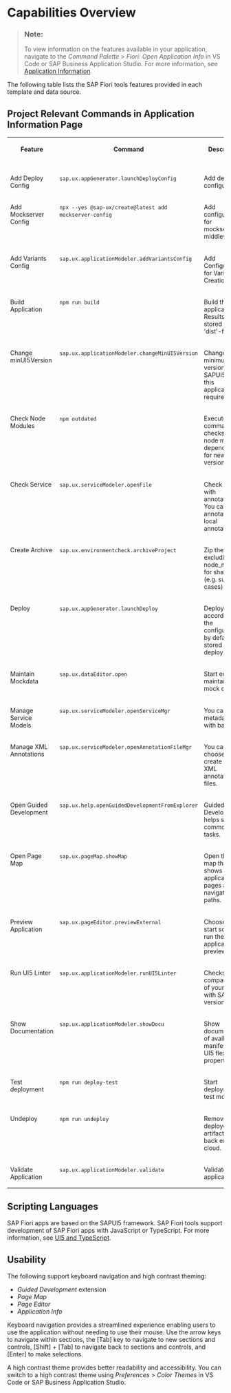 <!-- loiof540ae1961914bf783cd266f3c0d8530 -->

# Capabilities Overview

> ### Note:  
> To view information on the features available in your application, navigate to the *Command Palette* \> *Fiori: Open Application Info* in VS Code or SAP Business Application Studio. For more information, see [Application Information](../Project-Functions/application-information-c3e0989.md).

The following table lists the SAP Fiori tools features provided in each template and data source.



<a name="loiof540ae1961914bf783cd266f3c0d8530__section_spc_mvy_zxb"/>

## Project Relevant Commands in Application Information Page


<table>
<tr>
<th valign="top">

Feature

</th>
<th valign="top">

Command

</th>
<th valign="top">

Description

</th>
<th valign="top">

SAP Fiori elements

</th>
<th valign="top">

freestyle SAPUI5

</th>
<th valign="top">

UI5 Library

</th>
<th valign="top">

v2

</th>
<th valign="top">

v4

</th>
<th valign="top">

EDMX Backend

</th>
<th valign="top">

CAP Node.js

</th>
<th valign="top">

CAP Java

</th>
</tr>
<tr>
<td valign="top">

Add Deploy Config

</td>
<td valign="top">

`sap.ux.appGenerator.launchDeployConfig`

</td>
<td valign="top">

Add deploy configuration.

</td>
<td valign="top">

![](images/Checkmark_Good_8eb8536.png)

</td>
<td valign="top">

![](images/Checkmark_Good_8eb8536.png)

</td>
<td valign="top">

![](images/Checkmark_Good_8eb8536.png)

</td>
<td valign="top">

![](images/Checkmark_Good_8eb8536.png)

</td>
<td valign="top">

![](images/Checkmark_Good_8eb8536.png)

</td>
<td valign="top">

![](images/Checkmark_Good_8eb8536.png)

</td>
<td valign="top">

![](images/Checkmark_Good_8eb8536.png)

</td>
<td valign="top">



</td>
</tr>
<tr>
<td valign="top">

Add Mockserver Config

</td>
<td valign="top">

`npx --yes @sap-ux/create@latest add mockserver-config`

</td>
<td valign="top">

Add configuration for mockserver middleware.

</td>
<td valign="top">

![](images/Checkmark_Good_8eb8536.png)

</td>
<td valign="top">

![](images/Checkmark_Good_8eb8536.png)

</td>
<td valign="top">

 

</td>
<td valign="top">

![](images/Checkmark_Good_8eb8536.png)

</td>
<td valign="top">

![](images/Checkmark_Good_8eb8536.png)

</td>
<td valign="top">

![](images/Checkmark_Good_8eb8536.png)

</td>
<td valign="top">



</td>
<td valign="top">



</td>
</tr>
<tr>
<td valign="top">

Add Variants Config

</td>
<td valign="top">

`sap.ux.applicationModeler.addVariantsConfig`

</td>
<td valign="top">

Add Configuration for Variants Creation.

</td>
<td valign="top">

![](images/Checkmark_Good_8eb8536.png)

</td>
<td valign="top">

![](images/Checkmark_Good_8eb8536.png)

</td>
<td valign="top">

 

</td>
<td valign="top">

![](images/Checkmark_Good_8eb8536.png)

</td>
<td valign="top">

![](images/Checkmark_Good_8eb8536.png)

</td>
<td valign="top">

![](images/Checkmark_Good_8eb8536.png)

</td>
<td valign="top">



</td>
<td valign="top">



</td>
</tr>
<tr>
<td valign="top">

Build Application

</td>
<td valign="top">

`npm run build`

</td>
<td valign="top">

Build the application. Results are stored in 'dist'-folder.

</td>
<td valign="top">

![](images/Checkmark_Good_8eb8536.png)

</td>
<td valign="top">

![](images/Checkmark_Good_8eb8536.png)

</td>
<td valign="top">

 

</td>
<td valign="top">

![](images/Checkmark_Good_8eb8536.png)

</td>
<td valign="top">

![](images/Checkmark_Good_8eb8536.png)

</td>
<td valign="top">



</td>
<td valign="top">



</td>
<td valign="top">



</td>
</tr>
<tr>
<td valign="top">

Change minUI5Version

</td>
<td valign="top">

`sap.ux.applicationModeler.changeMinUI5Version`

</td>
<td valign="top">

Change the minimum version of SAPUI5 that this application requires.

</td>
<td valign="top">

![](images/Checkmark_Good_8eb8536.png)

</td>
<td valign="top">

![](images/Checkmark_Good_8eb8536.png)

</td>
<td valign="top">

 

</td>
<td valign="top">

![](images/Checkmark_Good_8eb8536.png)

</td>
<td valign="top">

![](images/Checkmark_Good_8eb8536.png)

</td>
<td valign="top">

![](images/Checkmark_Good_8eb8536.png)

</td>
<td valign="top">

![](images/Checkmark_Good_8eb8536.png)

</td>
<td valign="top">

![](images/Checkmark_Good_8eb8536.png)

</td>
</tr>
<tr>
<td valign="top">

Check Node Modules

</td>
<td valign="top">

`npm outdated`

</td>
<td valign="top">

Execute command that checks all node module dependencies for newer versions.

</td>
<td valign="top">

![](images/Checkmark_Good_8eb8536.png)

</td>
<td valign="top">

![](images/Checkmark_Good_8eb8536.png)

</td>
<td valign="top">

 

</td>
<td valign="top">

![](images/Checkmark_Good_8eb8536.png)

</td>
<td valign="top">

![](images/Checkmark_Good_8eb8536.png)

</td>
<td valign="top">

![](images/Checkmark_Good_8eb8536.png)

</td>
<td valign="top">

![](images/Checkmark_Good_8eb8536.png)

</td>
<td valign="top">

![](images/Checkmark_Good_8eb8536.png)

</td>
</tr>
<tr>
<td valign="top">

Check Service

</td>
<td valign="top">

`sap.ux.serviceModeler.openFile`

</td>
<td valign="top">

Check service with annotation. You can copy annotations to local annotation file.

</td>
<td valign="top">

![](images/Checkmark_Good_8eb8536.png)

</td>
<td valign="top">



</td>
<td valign="top">

 

</td>
<td valign="top">

![](images/Checkmark_Good_8eb8536.png)

</td>
<td valign="top">

![](images/Checkmark_Good_8eb8536.png)

</td>
<td valign="top">

![](images/Checkmark_Good_8eb8536.png)

</td>
<td valign="top">



</td>
<td valign="top">



</td>
</tr>
<tr>
<td valign="top">

Create Archive

</td>
<td valign="top">

`sap.ux.environmentcheck.archiveProject`

</td>
<td valign="top">

Zip the project excluding the node\_modules for sharing \(e.g. support cases\)

</td>
<td valign="top">

![](images/Checkmark_Good_8eb8536.png)

</td>
<td valign="top">

![](images/Checkmark_Good_8eb8536.png)

</td>
<td valign="top">

 

</td>
<td valign="top">

![](images/Checkmark_Good_8eb8536.png)

</td>
<td valign="top">

![](images/Checkmark_Good_8eb8536.png)

</td>
<td valign="top">

![](images/Checkmark_Good_8eb8536.png)

</td>
<td valign="top">

![](images/Checkmark_Good_8eb8536.png)

</td>
<td valign="top">

![](images/Checkmark_Good_8eb8536.png)

</td>
</tr>
<tr>
<td valign="top">

Deploy

</td>
<td valign="top">

`sap.ux.appGenerator.launchDeploy`

</td>
<td valign="top">

Deploy according to the configuration by default stored in 'ui5-deploy.yaml'.

</td>
<td valign="top">

![](images/Checkmark_Good_8eb8536.png)

</td>
<td valign="top">

![](images/Checkmark_Good_8eb8536.png)

</td>
<td valign="top">

![](images/Checkmark_Good_8eb8536.png)

</td>
<td valign="top">

![](images/Checkmark_Good_8eb8536.png)

</td>
<td valign="top">

![](images/Checkmark_Good_8eb8536.png)

</td>
<td valign="top">

![](images/Checkmark_Good_8eb8536.png)

</td>
<td valign="top">

![](images/Checkmark_Good_8eb8536.png)

</td>
<td valign="top">



</td>
</tr>
<tr>
<td valign="top">

Maintain Mockdata

</td>
<td valign="top">

`sap.ux.dataEditor.open`

</td>
<td valign="top">

Start editor for maintaining mock data.

</td>
<td valign="top">

![](images/Checkmark_Good_8eb8536.png)

</td>
<td valign="top">

![](images/Checkmark_Good_8eb8536.png)

</td>
<td valign="top">

 

</td>
<td valign="top">

![](images/Checkmark_Good_8eb8536.png)

</td>
<td valign="top">

![](images/Checkmark_Good_8eb8536.png)

</td>
<td valign="top">

![](images/Checkmark_Good_8eb8536.png)

</td>
<td valign="top">



</td>
<td valign="top">



</td>
</tr>
<tr>
<td valign="top">

Manage Service Models

</td>
<td valign="top">

`sap.ux.serviceModeler.openServiceMgr`

</td>
<td valign="top">

You can sync metadata.xml with back end.

</td>
<td valign="top">

![](images/Checkmark_Good_8eb8536.png)

</td>
<td valign="top">

![](images/Checkmark_Good_8eb8536.png)

</td>
<td valign="top">

 

</td>
<td valign="top">

![](images/Checkmark_Good_8eb8536.png)

</td>
<td valign="top">

![](images/Checkmark_Good_8eb8536.png)

</td>
<td valign="top">

![](images/Checkmark_Good_8eb8536.png)

</td>
<td valign="top">



</td>
<td valign="top">



</td>
</tr>
<tr>
<td valign="top">

Manage XML Annotations

</td>
<td valign="top">

`sap.ux.serviceModeler.openAnnotationFileMgr`

</td>
<td valign="top">

You can choose or create local XML annotation files.

</td>
<td valign="top">

![](images/Checkmark_Good_8eb8536.png)

</td>
<td valign="top">

![](images/Checkmark_Good_8eb8536.png)

</td>
<td valign="top">

 

</td>
<td valign="top">

![](images/Checkmark_Good_8eb8536.png)

</td>
<td valign="top">

![](images/Checkmark_Good_8eb8536.png)

</td>
<td valign="top">

![](images/Checkmark_Good_8eb8536.png)

</td>
<td valign="top">



</td>
<td valign="top">



</td>
</tr>
<tr>
<td valign="top">

Open Guided Development

</td>
<td valign="top">

`sap.ux.help.openGuidedDevelopmentFromExplorer`

</td>
<td valign="top">

Guided Development helps solve common tasks.

</td>
<td valign="top">

![](images/Checkmark_Good_8eb8536.png)

</td>
<td valign="top">



</td>
<td valign="top">

 

</td>
<td valign="top">

![](images/Checkmark_Good_8eb8536.png)

</td>
<td valign="top">

![](images/Checkmark_Good_8eb8536.png)

</td>
<td valign="top">

![](images/Checkmark_Good_8eb8536.png)

</td>
<td valign="top">

![](images/Checkmark_Good_8eb8536.png)

</td>
<td valign="top">

![](images/Checkmark_Good_8eb8536.png)

</td>
</tr>
<tr>
<td valign="top">

Open Page Map

</td>
<td valign="top">

`sap.ux.pageMap.showMap`

</td>
<td valign="top">

Open the page map that shows application pages and navigation paths.

</td>
<td valign="top">

![](images/Checkmark_Good_8eb8536.png)

</td>
<td valign="top">

![](images/Checkmark_Good_8eb8536.png)

</td>
<td valign="top">

 

</td>
<td valign="top">

![](images/Checkmark_Good_8eb8536.png)

</td>
<td valign="top">

![](images/Checkmark_Good_8eb8536.png)

</td>
<td valign="top">

![](images/Checkmark_Good_8eb8536.png)

</td>
<td valign="top">

![](images/Checkmark_Good_8eb8536.png)

</td>
<td valign="top">

![](images/Checkmark_Good_8eb8536.png)

</td>
</tr>
<tr>
<td valign="top">

Preview Application

</td>
<td valign="top">

`sap.ux.pageEditor.previewExternal`

</td>
<td valign="top">

Choose from start scripts to run the application preview.

</td>
<td valign="top">

![](images/Checkmark_Good_8eb8536.png)

</td>
<td valign="top">

![](images/Checkmark_Good_8eb8536.png)

</td>
<td valign="top">

 

</td>
<td valign="top">

![](images/Checkmark_Good_8eb8536.png)

</td>
<td valign="top">

![](images/Checkmark_Good_8eb8536.png)

</td>
<td valign="top">

![](images/Checkmark_Good_8eb8536.png)

</td>
<td valign="top">

![](images/Checkmark_Good_8eb8536.png)

</td>
<td valign="top">



</td>
</tr>
<tr>
<td valign="top">

Run UI5 Linter

</td>
<td valign="top">

`sap.ux.applicationModeler.runUI5Linter`

</td>
<td valign="top">

Checks the compatibility of your project with SAPUI5 version 2.

</td>
<td valign="top">

![](images/Checkmark_Good_8eb8536.png)

</td>
<td valign="top">

![](images/Checkmark_Good_8eb8536.png)

</td>
<td valign="top">

![](images/Checkmark_Good_8eb8536.png)

</td>
<td valign="top">

![](images/Checkmark_Good_8eb8536.png)

</td>
<td valign="top">

![](images/Checkmark_Good_8eb8536.png)

</td>
<td valign="top">

![](images/Checkmark_Good_8eb8536.png)

</td>
<td valign="top">

![](images/Checkmark_Good_8eb8536.png)

</td>
<td valign="top">

![](images/Checkmark_Good_8eb8536.png)

</td>
</tr>
<tr>
<td valign="top">

Show Documentation

</td>
<td valign="top">

`sap.ux.applicationModeler.showDocu`

</td>
<td valign="top">

Show documentation of available manifest and UI5 flexibility properties.

</td>
<td valign="top">

![](images/Checkmark_Good_8eb8536.png)

</td>
<td valign="top">



</td>
<td valign="top">

 

</td>
<td valign="top">

![](images/Checkmark_Good_8eb8536.png)

</td>
<td valign="top">

![](images/Checkmark_Good_8eb8536.png)

</td>
<td valign="top">

![](images/Checkmark_Good_8eb8536.png)

</td>
<td valign="top">

![](images/Checkmark_Good_8eb8536.png)

</td>
<td valign="top">

![](images/Checkmark_Good_8eb8536.png)

</td>
</tr>
<tr>
<td valign="top">

Test deployment

</td>
<td valign="top">

`npm run deploy-test`

</td>
<td valign="top">

Start deployment in test mode.

</td>
<td valign="top">

![](images/Checkmark_Good_8eb8536.png)

</td>
<td valign="top">

![](images/Checkmark_Good_8eb8536.png)

</td>
<td valign="top">

 

</td>
<td valign="top">

![](images/Checkmark_Good_8eb8536.png)

</td>
<td valign="top">

![](images/Checkmark_Good_8eb8536.png)

</td>
<td valign="top">

![](images/Checkmark_Good_8eb8536.png)

</td>
<td valign="top">

![](images/Checkmark_Good_8eb8536.png)

</td>
<td valign="top">

![](images/Checkmark_Good_8eb8536.png)

</td>
</tr>
<tr>
<td valign="top">

Undeploy

</td>
<td valign="top">

`npm run undeploy`

</td>
<td valign="top">

Remove a deployed artifact from back end or cloud.

</td>
<td valign="top">

![](images/Checkmark_Good_8eb8536.png)

</td>
<td valign="top">

![](images/Checkmark_Good_8eb8536.png)

</td>
<td valign="top">

 

</td>
<td valign="top">

![](images/Checkmark_Good_8eb8536.png)

</td>
<td valign="top">

![](images/Checkmark_Good_8eb8536.png)

</td>
<td valign="top">

![](images/Checkmark_Good_8eb8536.png)

</td>
<td valign="top">

![](images/Checkmark_Good_8eb8536.png)

</td>
<td valign="top">



</td>
</tr>
<tr>
<td valign="top">

Validate Application

</td>
<td valign="top">

`sap.ux.applicationModeler.validate`

</td>
<td valign="top">

Validate the application.

</td>
<td valign="top">

![](images/Checkmark_Good_8eb8536.png)

</td>
<td valign="top">



</td>
<td valign="top">

 

</td>
<td valign="top">

![](images/Checkmark_Good_8eb8536.png)

</td>
<td valign="top">

![](images/Checkmark_Good_8eb8536.png)

</td>
<td valign="top">

![](images/Checkmark_Good_8eb8536.png)

</td>
<td valign="top">



</td>
<td valign="top">



</td>
</tr>
</table>



<a name="loiof540ae1961914bf783cd266f3c0d8530__section_kkw_nw4_yxb"/>

## Scripting Languages

SAP Fiori apps are based on the SAPUI5 framework. SAP Fiori tools support development of SAP Fiori apps with JavaScript or TypeScript. For more information, see [UI5 and TypeScript](https://sap.github.io/ui5-typescript).



<a name="loiof540ae1961914bf783cd266f3c0d8530__section_wn2_4zp_ysb"/>

## Usability

The following support keyboard navigation and high contrast theming:

-   *Guided Development* extension
-   *Page Map*
-   *Page Editor*
-   *Application Info*

Keyboard navigation provides a streamlined experience enabling users to use the application without needing to use their mouse. Use the arrow keys to navigate within sections, the [Tab\] key to navigate to new sections and controls, [Shift\] + [Tab\]  to navigate back to sections and controls, and [Enter\] to make selections.

A high contrast theme provides better readability and accessibility. You can switch to a high contrast theme using *Preferences* \> *Color Themes* in VS Code or SAP Business Application Studio.

